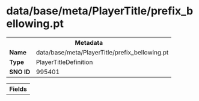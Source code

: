 <h1>data/base/meta/PlayerTitle/prefix_bellowing.pt</h1><table><tr><th colspan="100%">Metadata</th></tr><tr><td><b>Name</b></td><td>data/base/meta/PlayerTitle/prefix_bellowing.pt</td></tr><tr><td><b>Type</b></td><td>PlayerTitleDefinition</td></tr><tr><td><b>SNO ID</b></td><td>995401</td></tr></table>

<table><tr><th colspan="100%">Fields</th></tr></table>

